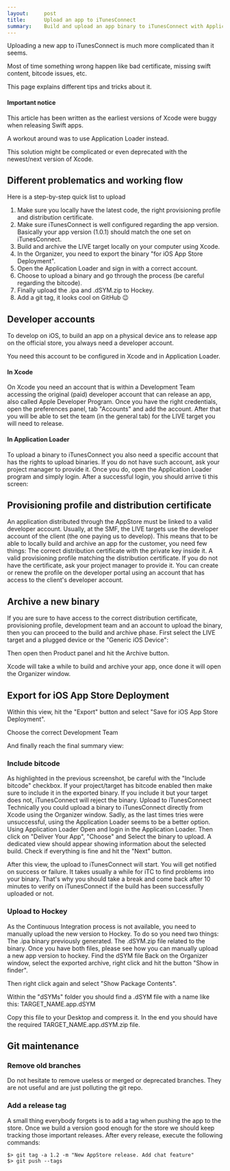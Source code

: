 ```yaml
---
layout:     post
title:      Upload an app to iTunesConnect
summary:    Build and upload an app binary to iTunesConnect with Application Loader.
---
```


Uploading a new app to iTunesConnect is much more complicated than it seems.

Most of time something wrong happen like bad certificate, missing swift content, bitcode issues, etc.

This page explains different tips and tricks about it.

#### Important notice

This article has been written as the earliest versions of Xcode were buggy when releasing Swift apps.

A workout around was to use Application Loader instead. 

This solution might be complicated or even deprecated with the newest/next version of Xcode.

## Different problematics and working flow

Here is a step-by-step quick list to upload 

1. Make sure you locally have the latest code, the right provisioning profile and distribution certificate.
2. Make sure iTunesConnect is well configured regarding the app version. Basically your app version (1.0.1) should match the one set on iTunesConnect.
3. Build and archive the LIVE target locally on your computer using Xcode.
4. In the Organizer, you need to export the binary "for iOS App Store Deployment".
5. Open the Application Loader and sign in with a correct account.
6. Choose to upload a binary and go through the process (be careful regarding the bitcode).
7. Finally upload the .ipa and .dSYM.zip to Hockey.
8. Add a git tag, it looks cool on GitHub :wink:

## Developer accounts

To develop on iOS, to build an app on a physical device ans to release app on the official store, you always need a developer account.

You need this account to be configured in Xcode and in Application Loader.

#### In Xcode

On Xcode you need an account that is within a Development Team accessing the original (paid) developer account that can release an app, also called Apple Developer Program.
Once you have the right credentials, open the preferences panel, tab "Accounts" and add the account.
After that you will be able to set the team (in the general tab) for the LIVE target you will need to release.

#### In Application Loader

To upload a binary to iTunesConnect you also need a specific account that has the rights to upload binaries.
If you do not have such account, ask your project manager to provide it.
Once you do, open the Application Loader program and simply login.
After a successful login, you should arrive ti this screen:

## Provisioning profile and distribution certificate

An application distributed through the AppStore must be linked to a valid developer account.
Usually, at the SMF, the LIVE targets use the developer account of the client (the one paying us to develop).
This means that to be able to locally build and archive an app for the customer, you need few things:
The correct distribution certificate with the private key inside it.
A valid provisioning profile matching the distribution certificate.
If you do not have the certificate, ask your project manager to provide it.
You can create or renew the profile on the developer portal using an account that has access to the client's developer account.

## Archive a new binary

If you are sure to have access to the correct distribution certificate, provisioning profile, development team and an account to upload the binary, then you can proceed to the build and archive phase.
First select the LIVE target and a plugged device or the "Generic iOS Device":
 

 
Then open then Product panel and hit the Archive button.

 
Xcode will take a while to build and archive your app, once done it will open the Organizer window.


## Export for iOS App Store Deployment

Within this view, hit the "Export" button and select "Save for iOS App Store Deployment".

 
Choose the correct Development Team


And finally reach the final summary view:

### Include bitcode

As highlighted in the previous screenshot, be careful with the "Include bitcode" checkbox.
If your project/target has bitcode enabled then make sure to include it in the exported binary.
If you include it but your target does not, iTunesConnect will reject the binary.
Upload to iTunesConnect
Technically you could upload a binary to iTunesConnect directly from Xcode using the Organizer window.
Sadly, as the last times tries were unsuccessful, using the Application Loader seems to be a better option.
Using Application Loader
Open and login in the Application Loader. Then click on "Deliver Your App", "Choose" and Select the binary to upload.
A dedicated view should appear showing information about the selected build. Check if everything is fine and hit the "Next" button. 

After this view, the upload to iTunesConnect will start. You will get notified on success or failure.
It takes usually a while for iTC to find problems into your binary.
That's why you should take a break and come back after 10 minutes to verify on iTunesConnect if the build has been successfully uploaded or not.

### Upload to Hockey

As the Continuous Integration process is not available, you need to manually upload the new version to Hockey.
To do so you need two things:
The .ipa binary previously generated. 
The .dSYM.zip file related to the binary.
Once you have both files, please see how you can manually upload a new app version to hockey.
Find the dSYM file
Back on the Organizer window, select the exported archive, right click and hit the button "Show in finder".

Then right click again and select "Show Package Contents".

Within the "dSYMs" folder you should find a .dSYM file with a name like this: TARGET_NAME.app.dSYM

Copy this file to your Desktop and compress it.
In the end you should have the required TARGET_NAME.app.dSYM.zip file.

## Git maintenance

### Remove old branches

Do not hesitate to remove useless or merged or deprecated branches. They are not useful and are just polluting the git repo. 

### Add a release tag

A small thing everybody forgets is to add a tag when pushing the app to the store.
Once we build a version good enough for the store we should keep tracking those important releases.
After every release, execute the following commands:

    $> git tag -a 1.2 -m "New AppStore release. Add chat feature"
    $> git push --tags
